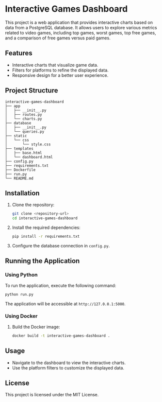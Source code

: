 # Interactive Games Dashboard

This project is a web application that provides interactive charts based on data from a PostgreSQL database. It allows users to explore various metrics related to video games, including top games, worst games, top free games, and a comparison of free games versus paid games.

## Features

- Interactive charts that visualize game data.
- Filters for platforms to refine the displayed data.
- Responsive design for a better user experience.

## Project Structure

```
interactive-games-dashboard
├── app
│   ├── __init__.py
│   ├── routes.py
│   └── charts.py
├── database
│   ├── __init__.py
│   └── queries.py
├── static
│   └── css
│       └── style.css
├── templates
│   ├── base.html
│   └── dashboard.html
├── config.py
├── requirements.txt
├── Dockerfile
├── run.py
└── README.md
```

## Installation

1. Clone the repository:
   ```bash
   git clone <repository-url>
   cd interactive-games-dashboard
   ```

2. Install the required dependencies:
   ```bash
   pip install -r requirements.txt
   ```

3. Configure the database connection in `config.py`.

## Running the Application

### Using Python

To run the application, execute the following command:

```bash
python run.py
```

The application will be accessible at `http://127.0.0.1:5000`.

### Using Docker

1. Build the Docker image:
   ```bash
   docker build -t interactive-games-dashboard .
   ```

## Usage

- Navigate to the dashboard to view the interactive charts.
- Use the platform filters to customize the displayed data.

## License

This project is licensed under the MIT License.